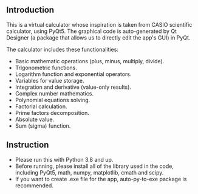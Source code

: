 ## Introduction

This is a virtual calculator whose inspiration is taken from CASIO scientific calculator, using PyQt5. The graphical code is auto-generated by Qt Designer (a package that allows us to directly edit the app's GUI) in PyQt.

The calculator includes these functionalities:
- Basic mathematic operations (plus, minus, multiply, divide).
- Trigonometric functions.
- Logarithm function and exponential operators.
- Variables for value storage.
- Integration and derivative (value-only results).
- Complex number mathematics.
- Polynomial equations solving.
- Factorial calculation.
- Prime factors decomposition.
- Absolute value.
- Sum (sigma) function.

## Instruction

- Please run this with Python 3.8 and up.
- Before running, please install all of the library used in the code, including PyQt5, math, numpy, matplotlib, cmath and scipy.
- If you want to create .exe file for the app, auto-py-to-exe package is recommended.
